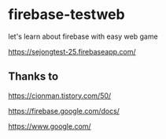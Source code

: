 # firebase-testweb

let's learn about firebase with easy web game

https://sejongtest-25.firebaseapp.com/

## Thanks to

https://cionman.tistory.com/50/

https://firebase.google.com/docs/

https://www.google.com/